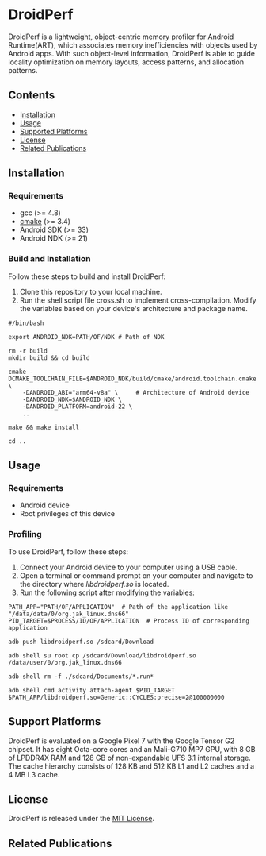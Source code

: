 # DroidPerf

DroidPerf is a lightweight, object-centric memory profiler for Android Runtime(ART), which associates memory
inefficiencies with objects used by Android apps. With such object-level information, DroidPerf is able to guide locality optimization on memory layouts, access patterns, and allocation patterns.


## Contents

-   [Installation](#installation)
-   [Usage](#usage)
-   [Supported Platforms](#support-platforms)
-   [License](#license)
-   [Related Publications](#Related-Publications)

## Installation

### Requirements

- gcc (>= 4.8)
- [cmake](https://cmake.org/download/) (>= 3.4)
- Android SDK (>= 33)
- Android NDK (>= 21)


### Build and Installation


Follow these steps to build and install DroidPerf:

1. Clone this repository to your local machine.
2. Run the shell script file cross.sh to implement cross-compilation. Modify the variables based on your device's architecture and package name.

```shell
#/bin/bash

export ANDROID_NDK=PATH/OF/NDK # Path of NDK

rm -r build
mkdir build && cd build

cmake -DCMAKE_TOOLCHAIN_FILE=$ANDROID_NDK/build/cmake/android.toolchain.cmake \
	-DANDROID_ABI="arm64-v8a" \     # Architecture of Android device
	-DANDROID_NDK=$ANDROID_NDK \
	-DANDROID_PLATFORM=android-22 \
	..

make && make install

cd ..

```

## Usage

### Requirements

- Android device
- Root privileges of this device


### Profiling


To use DroidPerf, follow these steps:

1. Connect your Android device to your computer using a USB cable.
2. Open a terminal or command prompt on your computer and navigate to the directory where *libdroidperf.so* is located.
3. Run the following script after modifying the variables:

```shell
PATH_APP="PATH/OF/APPLICATION"  # Path of the application like "/data/data/0/org.jak_linux.dns66"
PID_TARGET=$PROCESS/ID/OF/APPLICATION  # Process ID of corresponding application

adb push libdroidperf.so /sdcard/Download

adb shell su root cp /sdcard/Download/libdroidperf.so /data/user/0/org.jak_linux.dns66

adb shell rm -f ./sdcard/Documents/*.run*

adb shell cmd activity attach-agent $PID_TARGET $PATH_APP/libdroidperf.so=Generic::CYCLES:precise=2@100000000
```

## Support Platforms

DroidPerf is evaluated on a Google Pixel 7 with the Google Tensor G2 chipset. It has eight Octa-core cores and an Mali-G710 MP7 GPU, with 8 GB of LPDDR4X RAM and 128 GB of non-expandable UFS 3.1 internal storage. The cache hierarchy consists of 128 KB and 512 KB L1 and L2 caches and a 4 MB L3 cache.




## License

DroidPerf is released under the [MIT License](http://www.opensource.org/licenses/MIT).

## Related Publications
